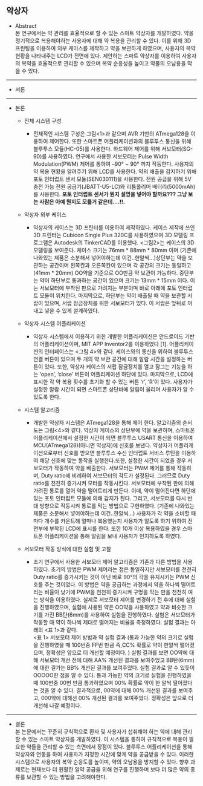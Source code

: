 ## 약상자

+ Abstract   
본 연구에서는 약 관리를 효율적으로 할 수 있는 스마트 약상자를 개발하였다. 약을 정기적으로 복용해야하는 사용자에 대해 약 복용을 관리할 수 있다. 이를 위해 3D 프린팅을 이용하여 외부 케이스를 제작하고 약을 보관하게 하였으며, 사용자의 복약 현황을 나타내주는 LCD가 전면에 있다. 제안하는 스마트 약상자를 이용하여 사용자의 복약을 효율적으로 관리할 수 있으며 복약 순응성을 높이고 약물의 오남용을 막을 수 있다. 


---------------------------
+ 서론   



---------------------------

+ 본론   
    + 전체 시스템 구성   
        + 전체적인 시스템 구성은 그림<1>과 같으며 AVR 기반의 ATmega128을 이용하여 제어한다. 또한 스마트폰 어플리케이션과의 블루투스 통신을 위해 블루투스 모듈(HC-05)를 사용한다. 하드웨어 제어를 위해 서보모터(SG-90)를 사용하였다. 연구에서 사용한 서보모터는 Pulse Width Modulation(PWM) 제어를 통하여 –90° ~ 90° 까지 작동한다. 사용자의 약 복용 현황을 알려주기 위해 LCD를 사용한다. 약의 배출을 감지하기 위해 포토 인터럽트 센서 모듈(SEN030111)을 사용한다. 전원 공급을 위해 5V 충전 가능 전원 공급기(JBATT-U5-LC)와 리튬폴리머 배터리(5000mAh)를 사용한다.
__포토 인터럽트 센서가 뭔지 설명을 넣어야 할까요??? 그냥 보는 사람은 아예 뭔지도 모를거 같은데....!!.__

    + 약상자 외부 케이스    
        + 약상자의 케이스는 3D 프린터를 이용하여 제작하였다. 케이스 제작에 쓰인 3D 프린터는 Cubicon Single Plus 320C를 사용하였으며 3D 모델링 프로그램은 Autodesk의 TinkerCAD를 이용했다. <그림2>는 케이스의 3D 모델링을 보여준다. 케이스 크기는 76mm * 88mm * 80mm 이며 (기존에 나와있는 제품은 소분해서 넣어야하는데 이건..한알씩...)상단부는 약을 보관하는 공간이며 왼쪽칸과 오른쪽칸이 있으며 각 공간의 크기는 동일하고(41mm * 20mm) OO약을 기준으로 OO만큼 약 보관이 가능하다. 중단부는 약이 하단부로 통과하는 공간이 있으며 크기는 13mm * 15mm 이다. 이는 서보모터에 부착된 판으로 가려지는 부분이며 바로 아래에 포토 인터럽트 모듈이 위치한다. 마지막으로, 하단부는 약이 배출될 때 약을 보관할 서랍이 있으며, 서랍 잠금장치를 위한 서보모터가 있다. 이 서랍은 앞뒤로 꺼내고 넣을 수 있게 설계하였다.   
        
    + 약상자 시스템 어플리케이션   
        + 약상자 시스템에서 이용하기 위한 개발한 어플리케이션은 안드로이드 기반의 어플리케이션이며, MIT APP Inventor2를 이용하였다 [1]. 어플리케이션의 인터페이스는 <그림 4>와 같다. 케이스와의 통신을 위하여 블루투스 연결 버튼이 있으며 두 개의 약 보관 공간에 대해 알람 시간을 설정하는 버튼이 있다. 또한, 약상자 케이스의 서랍 잠금장치를 열고 잠그는 기능을 하는 ‘open’, ‘close’ 버튼이 어플리케이션 하단에 있다. 마지막으로, LCD에 표시한 각 약 복용 횟수를 초기화 할 수 있는 버튼 ‘r’, ‘R’이 있다. 사용자가 설정한 알람 시간이 되면 스마트폰 상단바에 알림이 울리며 사용자가 알 수 있도록 한다.  

    + 시스템 알고리즘   
        + 개발한 약상자 시스템은 ATmega128을 통해 제어 한다. 알고리즘의 순서도는 그림<4>와 같다. 약상자 케이스의 상단부에 약을 보관하며, 스마트폰 어플리케이션에서 설정한 시간이 되면 블루투스 USART 통신을 이용하여 MCU(ATmega128)(아니면 약상자)에 신호를 보낸다. 약상자가 어플리케이션으로부터 신호를 받으면 블루투스 수신 인터럽트 서비스 루틴을 이용하여 해당 신호에 맞는 동작을 실행한다.또한, 설정한 시간이 되었을 경우 서보모터가 작동하여 약을 배출한다. 서보모터는 PWM 제어를 통해 작동하며, Duty ratio에 비례하여 서보모터의 각도가 설정된다. 그러므로 Duty ratio를 천천히 증가시켜 모터를 작동시킨다. 서보모터에 부착된 판에 의해 가려진 통로를 열어 약을 떨어트리게 만든다. 이때, 약이 떨어진다면 하단에 있는 포토 인터럽트 모듈에 의해 감지가 된다. 그리고, 서보모터를 다시 반대 방향으로 작동시켜 통로를 막는 방법으로 구현하였다. (기존에 나와있는 제품은 소분해서 넣어야하는데 이건..한알씩...) 사용자가 각 약을 소비할 때마다 개수를 카운트해 얼마나 복용했는지 사용자가 알도록 하기 위하여 전면부에 부착된 LCD에 표시를 한다. 또한 10개 이상 복용하였을 경우 스마트폰 어플리케이션을 통해 알림을 보내 사용자가 인지하도록 하였다.   


    + 서보모터 작동 방식에 대한 실험 및 고찰   
        + 초기 연구에서 사용한 서보모터 제어 알고리즘은 기존과 다른 방법을 사용하였다. 초기의 방법은 PWM 제어라는 점은 동일하지만 서보모터를 천천히 Duty ratio를 증가시키는 것이 아닌 바로 90°의 각을 유지시키는 PWM 신호를 주는 것이었다. 이 방법은 약을 공급하는 과정에서 약을 하나씩 떨어트리는 비율이 낮기에 PWM을 천천히 증가시켜 구멍을 막는 판을 천천히 여는 방식을 이용하였다. 실제로 서보모터 제어를 변경하기 전 후에 대해 실험을 진행하였으며, 실험에 사용된 약은 OO약을 사용하였고 약과 비슷한 크기를 가진 BB탄(6mm)를 사용하여 실험을 진행하였다. 실험은 서보모터가 작동할 때 약이 하나씩 제대로 떨어지는 비율을 측정하였다. 실험 결과는 아래의 <표 1>과 같다.   
 <표 1> 서보모터 제어 방법과 약 실험 결과
(통과 가능한 약의 크기로 실험을 진행하였을 때 100번중 FF번 만큼 즉,CC% 확률로 약이 한알씩 떨어졌으며, 정확성은 앞으로 더 개선할 예정이다. )
실험 결과를 보면 OO약에 대해 서보모터 개선 전에 대해 AA% 개선된 결과를 보여주었고 BB탄(6mm)에 대한 결가는 BB% 개선된 결과를 보여주었다. 실험 결과로 알 수 있듯이 OOOOO한 점을 알 수 있다. 
통과 가능한 약의 크기로 실험을 진행하였을 때 100번중 00번 만큼 통과하였으며 00% 확률로 약이 한 알씩 떨어졌다는 것을 알 수 있다. 결과적으로, 00약에 대해 00% 개선된 결과를 보여주고, 000약에 대해선 00% 개선된 결과를 보여주었다. 정확성은 앞으로 더 개선해 나갈 예정이다. 

---------------------------


+ 결론   
본 논문에서는 꾸준히 규칙적으로 환자 및 사용자가 섭취해야 하는 약에 대해 관리할 수 있는 스마트 약상자를 개발하였다. 이 시스템을 통하여 규칙적으로 복용이 필요한 약들을 관리할 수 있는 측면에서 장점이 있다. 블루투스 어플리케이션을 통해 약상자와 연동을 하여 사용자가 지정한 시간에 맞게 약을 공급받을 수 있다. 이러한 시스템으로 사용자의 복약 순응도를 높이며, 약의 오남용을 방지할 수 있다. 향후 과제로는 현재보다 더 원활한 알약 공급을 위해 연구를 진행하며 보다 더 많은 약의 종류를 보관할 수 있는 방법을 고려해야한다.
